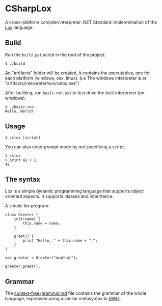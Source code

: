 ﻿# CSharpLox

A cross-platform compiler/interpreter .NET Standard implementation of the [Lox](https://github.com/munificent/craftinginterpreters) language.

## Build

Run the `build.ps1` script in the root of the project:
```
$ ./build
```

An "artifacts" folder will be created, it contains the executables, one for each platform (windows, osx, linux).
(i.e The windows interpreter is at "artifacts/interpreter/win/cslox.exe")

After building, run `basic-run.ps1` to test drive the built interpreter (on windows).
```
$ ./basic-run
Hello, World!
```

## Usage

```
$ cslox [script]
```

You can also enter prompt mode by not specifying a script:
```
$ cslox
> print 41 + 1;
42
```

## The syntax

Lox is a simple dynamic programming language that supports object oriented aspects. It supports classes and inheritance.

A simple lox program:

```lox
class Greeter {
	init(name) {
		this.name = name;
	}

	greet() {
		print "Hello, " + this.name + "!";
	}
}

var greeter = Greeter("mrahhal");

greeter.greet();
```

## Grammar

The [context-free-grammar.md](context-free-grammar.md) file contains the grammar of the whole language, expressed using a similar metasyntax to [EBNF](https://en.wikipedia.org/wiki/Extended_Backus–Naur_form).
